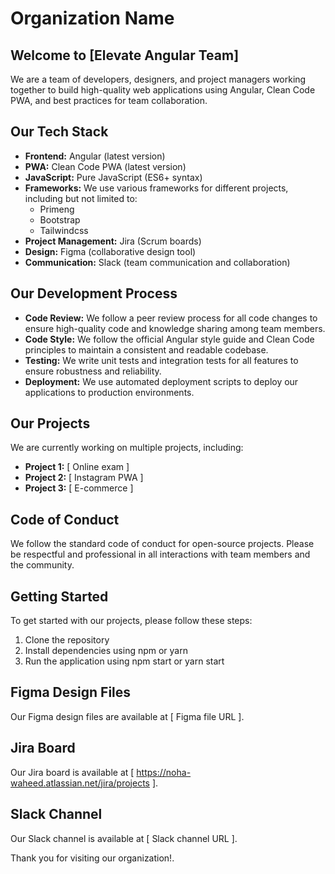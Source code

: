 # Organization Name

## Welcome to [Elevate Angular Team]

We are a team of developers, designers, and project managers working together to build high-quality web applications using Angular, Clean Code PWA, and best practices for team collaboration.

## Our Tech Stack

* **Frontend:** Angular (latest version)
* **PWA:** Clean Code PWA (latest version)
* **JavaScript:** Pure JavaScript (ES6+ syntax)
* **Frameworks:** We use various frameworks for different projects, including but not limited to:
	+ Primeng
	+ Bootstrap
	+ Tailwindcss
* **Project Management:** Jira (Scrum boards)
* **Design:** Figma (collaborative design tool)
* **Communication:** Slack (team communication and collaboration)

## Our Development Process

* **Code Review:** We follow a peer review process for all code changes to ensure high-quality code and knowledge sharing among team members.
* **Code Style:** We follow the official Angular style guide and Clean Code principles to maintain a consistent and readable codebase.
* **Testing:** We write unit tests and integration tests for all features to ensure robustness and reliability.
* **Deployment:** We use automated deployment scripts to deploy our applications to production environments.

## Our Projects

We are currently working on multiple projects, including:

* **Project 1:** [ Online exam ]
* **Project 2:** [ Instagram PWA ]
* **Project 3:** [ E-commerce ]

## Code of Conduct

We follow the standard code of conduct for open-source projects. Please be respectful and professional in all interactions with team members and the community.

## Getting Started

To get started with our projects, please follow these steps:

1. Clone the repository
2. Install dependencies using npm or yarn
3. Run the application using npm start or yarn start

## Figma Design Files

Our Figma design files are available at [ Figma file URL ].

## Jira Board

Our Jira board is available at [ https://noha-waheed.atlassian.net/jira/projects ].

## Slack Channel

Our Slack channel is available at [ Slack channel URL ].

Thank you for visiting our organization!.
